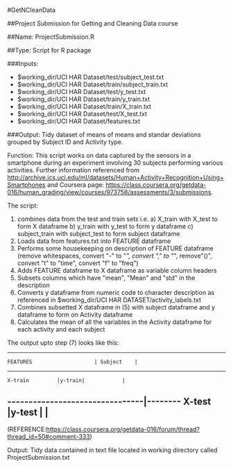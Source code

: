 #GetNCleanData

##Project Submission for Getting and Cleaning Data course

##Name: ProjectSubmission.R

##Type: Script for R package

###Inputs:
* $working_dir/UCI HAR Dataset/test/subject_test.txt
* $working_dir/UCI HAR Dataset/train/subject_train.txt
* $working_dir/UCI HAR Dataset/test/y_test.txt
* $working_dir/UCI HAR Dataset/train/y_train.txt
* $working_dir/UCI HAR Dataset/train/X_train.txt
* $working_dir/UCI HAR Dataset/test/X_test.txt
* $working_dir/UCI HAR Dataset/features.txt

###Output:
Tidy dataset of means of means and standar deviations grouped by Subject ID and Activity type.

Function:
This script works on data captured by the sensors in a smartphone during an experiment involving 30 subjects performing various activities.
Further information referenced from http://archive.ics.uci.edu/ml/datasets/Human+Activity+Recognition+Using+Smartphones and
Coursera page: https://class.coursera.org/getdata-016/human_grading/view/courses/973758/assessments/3/submissions.

The script:
1) combines data from the test and train sets i.e. 
	a) X_train with X_test to form X dataframe
	b) y_train with y_test to form y dataframe
	c) subject_train with subject_test to form subject dataframe
2) Loads data from features.txt into FEATURE dataframe
3) Performs some housekeeping on description of FEATURE dataframe (remove whitespaces, convert "-" to "_", convert "," to "_", remove"()", convert "t" to "time", convert "f" to "freq")
4) Adds FEATURE dataframe to X dataframe as variable column headers 
5) Subsets columns which have "mean", "Mean" and "std" in the description
6) Converts y dataframe from numeric code to character description as referenced in $working_dir/UCI HAR DATASET/activity_labels.txt 
7) Combines subsetted X dataframe in (5) with subject dataframe and y dataframe to form on Activity dataframe
8) Calculates the mean of all the variables in the Activity dataframe for each activity and each subject

The output upto step (7) looks like this:

-----------------------------------------------------
	FEATURES	                | Subject    |
-----------------------------------------
	X-train			|y-train|            |
--------------------------------|--------
	X-test			|y-test |            |
------------------------------------------------------
(REFERENCE:https://class.coursera.org/getdata-016/forum/thread?thread_id=50#comment-333)

Output:
Tidy data contained in text file located in working directory called ProjectSubmission.txt
